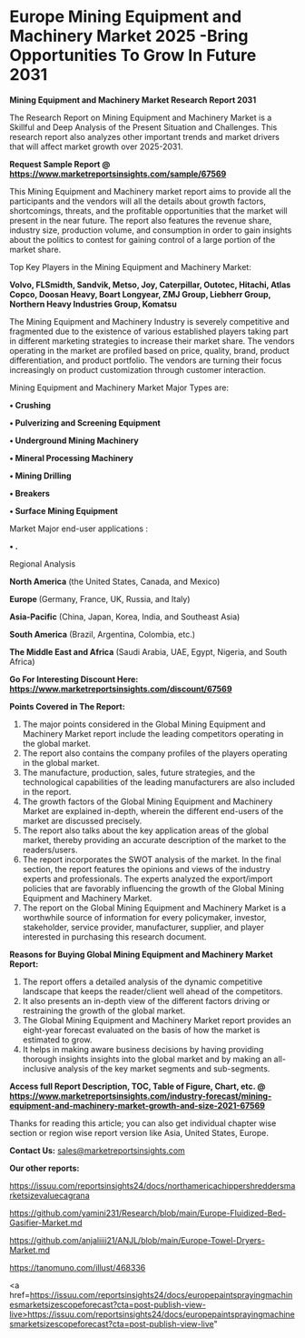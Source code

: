 # Europe Mining Equipment and Machinery Market 2025 -Bring Opportunities To Grow In Future 2031

<strong>Mining Equipment and Machinery Market Research Report 2031</strong>

The Research Report on Mining Equipment and Machinery Market is a Skillful and Deep Analysis of the Present Situation and Challenges. This research report also analyzes other important trends and market drivers that will affect market growth over 2025-2031.

<strong>Request Sample Report @ <a href=https://www.marketreportsinsights.com/sample/67569>https://www.marketreportsinsights.com/sample/67569</a></strong>

This Mining Equipment and Machinery market report aims to provide all the participants and the vendors will all the details about growth factors, shortcomings, threats, and the profitable opportunities that the market will present in the near future. The report also features the revenue share, industry size, production volume, and consumption in order to gain insights about the politics to contest for gaining control of a large portion of the market share.

Top Key Players in the Mining Equipment and Machinery Market:

<strong>Volvo, FLSmidth, Sandvik, Metso, Joy, Caterpillar, Outotec, Hitachi, Atlas Copco, Doosan Heavy, Boart Longyear, ZMJ Group, Liebherr Group, Northern Heavy Industries Group, Komatsu</strong>

The Mining Equipment and Machinery Industry is severely competitive and fragmented due to the existence of various established players taking part in different marketing strategies to increase their market share. The vendors operating in the market are profiled based on price, quality, brand, product differentiation, and product portfolio. The vendors are turning their focus increasingly on product customization through customer interaction.

Mining Equipment and Machinery Market Major Types are:

<strong>• Crushing

• Pulverizing and Screening Equipment

• Underground Mining Machinery

• Mineral Processing Machinery

• Mining Drilling

• Breakers

• Surface Mining Equipment</strong>

Market Major end-user applications :

<strong>• .</strong>

Regional Analysis

</u><strong><b>North America</b></strong> (the United States, Canada, and Mexico)

<strong><b>Europe </b></strong>(Germany, France, UK, Russia, and Italy)

<strong><b>Asia-Pacific</b></strong> (China, Japan, Korea, India, and Southeast Asia)

<strong><b>South America</b></strong> (Brazil, Argentina, Colombia, etc.)

<strong><b>The Middle East and Africa</b></strong> (Saudi Arabia, UAE, Egypt, Nigeria, and South Africa)

<strong>Go For Interesting Discount Here: <a href=https://www.marketreportsinsights.com/discount/67569>https://www.marketreportsinsights.com/discount/67569</a></strong>

<strong>Points Covered in The Report:</strong>
<ol>
  <li>The major points considered in the Global Mining Equipment and Machinery Market report include the leading competitors operating in the global market.</li>
  <li>The report also contains the company profiles of the players operating in the global market.</li>
  <li>The manufacture, production, sales, future strategies, and the technological capabilities of the leading manufacturers are also included in the report.</li>
  <li>The growth factors of the Global Mining Equipment and Machinery Market are explained in-depth, wherein the different end-users of the market are discussed precisely.</li>
  <li>The report also talks about the key application areas of the global market, thereby providing an accurate description of the market to the readers/users.</li>
  <li>The report incorporates the SWOT analysis of the market. In the final section, the report features the opinions and views of the industry experts and professionals. The experts analyzed the export/import policies that are favorably influencing the growth of the Global Mining Equipment and Machinery Market.</li>
  <li>The report on the Global Mining Equipment and Machinery Market is a worthwhile source of information for every policymaker, investor, stakeholder, service provider, manufacturer, supplier, and player interested in purchasing this research document.</li>
</ol>
<strong>Reasons for Buying Global Mining Equipment and Machinery Market Report:</strong>

<ol>
  <li>The report offers a detailed analysis of the dynamic competitive landscape that keeps the reader/client well ahead of the competitors.</li>
  <li>It also presents an in-depth view of the different factors driving or restraining the growth of the global market.</li>
  <li>The Global Mining Equipment and Machinery Market report provides an eight-year forecast evaluated on the basis of how the market is estimated to grow.</li>
  <li>It helps in making aware business decisions by having providing thorough insights insights into the global market and by making an all-inclusive analysis of the key market segments and sub-segments.</li>
</ol>
<strong>Access full Report Description, TOC, Table of Figure, Chart, etc. @ <a href=https://www.marketreportsinsights.com/industry-forecast/mining-equipment-and-machinery-market-growth-and-size-2021-67569>https://www.marketreportsinsights.com/industry-forecast/mining-equipment-and-machinery-market-growth-and-size-2021-67569</a></strong>


Thanks for reading this article; you can also get individual chapter wise section or region wise report version like Asia, United States, Europe.

<strong>Contact Us:</strong>
sales@marketreportsinsights.com

<strong>Our other reports:</strong>

<a href=https://issuu.com/reportsinsights24/docs/northamericachippershreddersmarketsizevaluecagrana>https://issuu.com/reportsinsights24/docs/northamericachippershreddersmarketsizevaluecagrana</a>

<a href=https://github.com/yamini231/Research/blob/main/Europe-Fluidized-Bed-Gasifier-Market.md>https://github.com/yamini231/Research/blob/main/Europe-Fluidized-Bed-Gasifier-Market.md</a>

<a href=https://github.com/anjaliiii21/ANJL/blob/main/Europe-Towel-Dryers-Market.md>https://github.com/anjaliiii21/ANJL/blob/main/Europe-Towel-Dryers-Market.md</a>

<a href=https://tanomuno.com/illust/468336>https://tanomuno.com/illust/468336</a>

<a href=https://issuu.com/reportsinsights24/docs/europepaintsprayingmachinesmarketsizescopeforecast?cta=post-publish-view-live>https://issuu.com/reportsinsights24/docs/europepaintsprayingmachinesmarketsizescopeforecast?cta=post-publish-view-live</a>"
